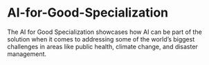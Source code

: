 # AI-for-Good-Specialization
The AI for Good Specialization showcases how AI can be part of the solution when it comes to addressing some of the world’s biggest challenges in areas like public health, climate change, and disaster management.
